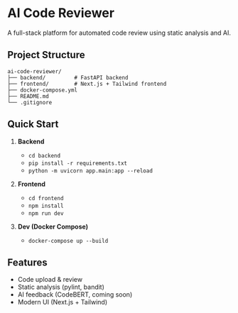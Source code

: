 # AI Code Reviewer

A full-stack platform for automated code review using static analysis and AI.

## Project Structure

```
ai-code-reviewer/
├── backend/         # FastAPI backend
├── frontend/        # Next.js + Tailwind frontend
├── docker-compose.yml
├── README.md
└── .gitignore
```

## Quick Start

1. **Backend**
   - `cd backend`
   - `pip install -r requirements.txt`
   - `python -m uvicorn app.main:app --reload`

2. **Frontend**
   - `cd frontend`
   - `npm install`
   - `npm run dev`

3. **Dev (Docker Compose)**
   - `docker-compose up --build`

## Features
- Code upload & review
- Static analysis (pylint, bandit)
- AI feedback (CodeBERT, coming soon)
- Modern UI (Next.js + Tailwind) 